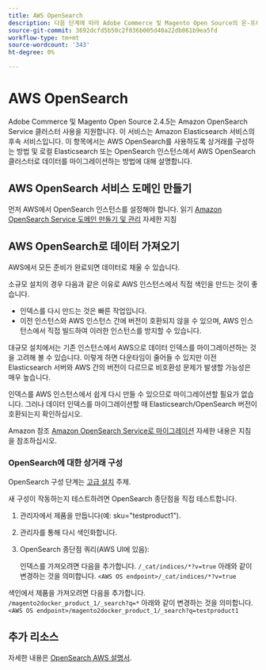 ```yaml
---
title: AWS OpenSearch
description: 다음 단계에 따라 Adobe Commerce 및 Magento Open Source의 온-프레미스 설치에 대한 AWS OpenSearch 웹 서비스를 구성하십시오.
source-git-commit: 3692dcfd5b50c2f036b005d40a22db061b9ea5fd
workflow-type: tm+mt
source-wordcount: '343'
ht-degree: 0%

---
```



# AWS OpenSearch

Adobe Commerce 및 Magento Open Source 2.4.5는 Amazon OpenSearch Service 클러스터 사용을 지원합니다. 이 서비스는 Amazon Elasticsearch 서비스의 후속 서비스입니다. 이 항목에서는 AWS OpenSearch를 사용하도록 상거래를 구성하는 방법 및 로컬 Elasticsearch 또는 OpenSearch 인스턴스에서 AWS OpenSearch 클러스터로 데이터를 마이그레이션하는 방법에 대해 설명합니다.

## AWS OpenSearch 서비스 도메인 만들기

먼저 AWS에서 OpenSearch 인스턴스를 설정해야 합니다.
읽기 [Amazon OpenSearch Service 도메인 만들기 및 관리](https://docs.aws.amazon.com/opensearch-service/latest/developerguide/createupdatedomains.html) 자세한 지침

## AWS OpenSearch로 데이터 가져오기

AWS에서 모든 준비가 완료되면 데이터로 채울 수 있습니다.

소규모 설치의 경우 다음과 같은 이유로 AWS 인스턴스에서 직접 색인을 만드는 것이 좋습니다.

* 인덱스를 다시 만드는 것은 빠른 작업입니다.
* 이전 인스턴스와 AWS 인스턴스 간에 버전이 호환되지 않을 수 있으며, AWS 인스턴스에서 직접 빌드하여 이러한 인스턴스를 방지할 수 있습니다.

대규모 설치에서는 기존 인스턴스에서 AWS으로 데이터 인덱스를 마이그레이션하는 것을 고려해 볼 수 있습니다. 이렇게 하면 다운타임이 줄어들 수 있지만 이전 Elasticsearch 서버와 AWS 간의 버전이 다르므로 비호환성 문제가 발생할 가능성은 매우 높습니다.

인덱스를 AWS 인스턴스에서 쉽게 다시 만들 수 있으므로 마이그레이션할 필요가 없습니다.
그러나 데이터 인덱스를 마이그레이션할 때 Elasticsearch/OpenSearch 버전이 호환되는지 확인하십시오.

Amazon 참조 [Amazon OpenSearch Service로 마이그레이션](https://docs.aws.amazon.com/opensearch-service/latest/developerguide/migration.html) 자세한 내용은 지침 을 참조하십시오.

### OpenSearch에 대한 상거래 구성

OpenSearch 구성 단계는 [고급 설치](../../advanced.md) 주제.

새 구성이 작동하는지 테스트하려면 OpenSearch 종단점을 직접 테스트합니다.

1. 관리자에서 제품을 만듭니다(예: sku=&quot;testproduct1&quot;).
1. 관리자를 통해 다시 색인화합니다.
1. OpenSearch 종단점 쿼리(AWS UI에 있음):

   인덱스를 가져오려면 다음을 추가합니다. `/_cat/indices/*?v=true` 아래와 같이 변경하는 것을 의미합니다.
   `<AWS OS endpoint>/_cat/indices/*?v=true`

색인에서 제품을 가져오려면 다음을 추가합니다. `/magento2docker_product_1/_search?q=*` 아래와 같이 변경하는 것을 의미합니다.
`<AWS OS endpoint>/magento2docker_product_1/_search?q=testproduct1`

## 추가 리소스

자세한 내용은 [OpenSearch AWS 설명서](https://docs.aws.amazon.com/opensearch-service/index.html).
